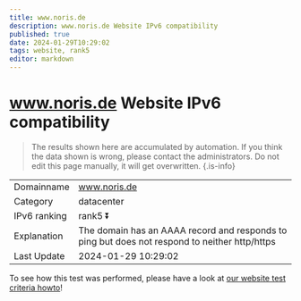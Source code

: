 ```yaml
---
title: www.noris.de
description: www.noris.de Website IPv6 compatibility
published: true
date: 2024-01-29T10:29:02
tags: website, rank5
editor: markdown
---
```


# www.noris.de Website IPv6 compatibility

> The results shown here are accumulated by automation. If you think the data shown is wrong, please contact the administrators. 
> Do not edit this page manually, it will get overwritten.
{.is-info}


|   |   |
| - | - |
| Domainname | www.noris.de
| Category | datacenter |
| IPv6 ranking | rank5 :arrow_double_down: |
| Explanation | The domain has an AAAA record and responds to ping but does not respond to neither http/https |
| Last Update | 2024-01-29 10:29:02 |

To see how this test was performed, please have a look at [our website test criteria howto](/howto/testcriteria/website)!

